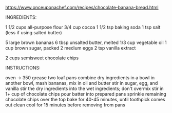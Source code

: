 https://www.onceuponachef.com/recipes/chocolate-banana-bread.html


INGREDIENTS:

1 1/2 cups all-purpose flour
3/4 cup cocoa
1 1/2 tsp baking soda
1 tsp salt (less if using salted butter)

5 large brown bananas
6 tbsp unsalted butter, melted
1/3 cup vegetable oil
1 cup brown sugar, packed
2 medium eggs
2 tsp vanilla extract

2 cups semisweet chocolate chips


INSTRUCTIONS:

oven -> 350
grease two loaf pans
combine dry ingredients in a bowl
in another bowl, mash bananas, mix in oil and butter
stir in sugar, egg, and vanilla
stir the dry ingredients into the wet ingredients; don't overmix
stir in 1+ cup of chocolate chips
pour batter into prepared pans
sprinkle remaining chocolate chips over the top
bake for 40-45 minutes, until toothpick comes out clean
cool for 15 minutes before removing from pans
